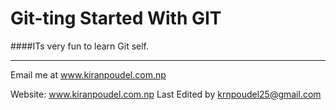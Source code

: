 # Git-ting Started With GIT
####ITs very fun to learn Git self.

---

Email me at www.kiranpoudel.com.np



Website: www.kiranpoudel.com.np
Last Edited by krnpoudel25@gmail.com


